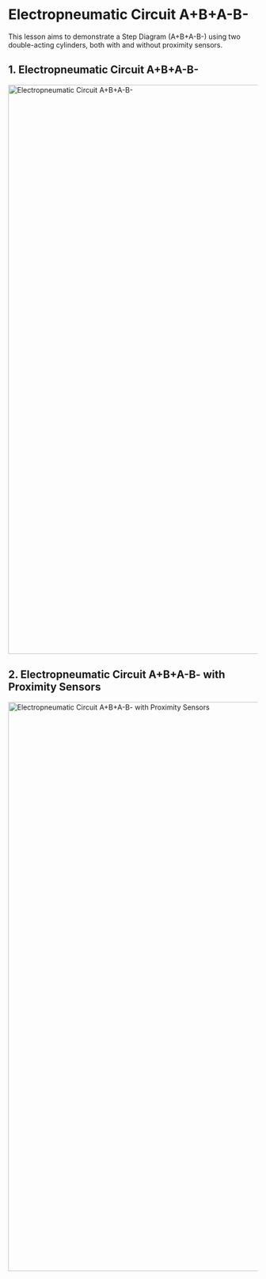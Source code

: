 # Electropneumatic Circuit A+B+A-B-

This lesson aims to demonstrate a Step Diagram (A+B+A-B-) using two double-acting cylinders, both with and without proximity sensors.

## 1. Electropneumatic Circuit A+B+A-B-
<img src="./lesson_images/Circuito_Eletropneumático_A+B+A-B-.jpg" alt="Electropneumatic Circuit A+B+A-B-" width="1150"/>

## 2. Electropneumatic Circuit A+B+A-B- with Proximity Sensors
<img src="./lesson_images/Circuito_Eletropneumático_A+B+A-B-_Sensores.jpg" alt="Electropneumatic Circuit A+B+A-B- with Proximity Sensors" width="1150"/>














